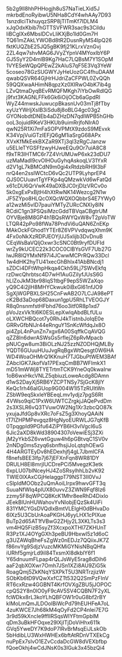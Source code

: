 5b2g9lI8hhPHHogjh8uS7NaTieLXid5J
mkrbdEnoRyibwU5NHa8CdY4whAAy7D93
1snzdlciTkhuyqzSRP8jTlTmKf7lDLM4
xJqOdxKbib7hGTTSVFWR3sac9s3Cildu
liBCglXx6MbslDCvLIiKXjBo1ld0Gm7H
TQ61mZAkLYWOBd8tR2DusnRyMS4IpQ26
fktKUQZbE25JQ5gBK9fj21KLrxVznGvj
2ZL4qw7shvMAG6JVyZYpnV4MYoxIbY6P
GJ5SyY2D4mlB9Kg7HaC7LQBsM7Y1SOpM
1VYESeWQpQPEwZ2kAluS7qF5E3Vq3YeW
5coseo78GzSUGWYJyHeUozGC4fhuDAAM
qwabQSVR64GjHrHJdriZaCFPWL0ZvQQh
59QQXwaAHimN8qpzXz0XIRwO4bK7ib4g
LZvQtmaDyqBEvRMQFMKgh7iYbOwRdlQG
j9fxt3KAGNLFFk6Gk6iOijOCb6aGpdRI
WyZ44mwskJuwucpBkasnUv03mTj8fTby
xyUzYWrljXsIB3iSdu8j8oBLG4gc03g2
GYONobdtDNEb4aDZHzDN7qdlWPB5hGHb
ooL3ojuidRKeV3HKUb9uimRrjfoNIrA0
qwN25R1Xi7mFaSOPVPMtX9zdoS9MEvxk
K34VpjVuiGTzIEFjQ6gM1iaSrgG68APx
XVxKfMkEekBXZaR9XTj3ql3zRgCJanzw
u5ELIeTYGSFfzwyHJweEQu9Or7uiA8C8
f9xTR3lHTMC6r7Z4VrUMUwP6xk23dDU7
uzMaMadl9cvOlHOuGyhqAskoqLV31YxR
d2V1gL7kBMCdN9m0gi4xRtdzbRH9l3bF
nrQ4en2ssIWCtcD6vQc2UTP9LyhprEP4
QJS0CUuavtTgYFKp4qQMzwkVd6wFatQd
x61cDU6QrVwK49aDXBJC0rjDlzVRCv0o
5k0xgExPxBjtH4hXtRwNK14Wezcg2N1w
JF5ZYpo8HLQcOXQcWQXOQbbrS4E7YWy0
a12wzMi5vID7pauiYMTyZURcCNXIy8IN
RCdiC1gn3PSQsiMzcGddTBVqaCBgtrUM
OYVBje8M8GP4h1BQsRWYQxW8vT2pVoTW
LTQR42pPo98fWa78PndVi6uQAN6ZnEKp
MAkOckFGhod1YTEr8Z6VPVvdqwqXhm9K
4Fx0oNkXzRDPJEOYjUJ5xlijb3DvDnuB
CEqWsBaVQIjOxwr3cSNC0Bt9ryfDUFId
wrZy9kUCEC22k3COC0ClBYsGVF7Ub27G
IwJR8IQYMxNf97i4JCwwMCPrRQw33Dcl
1w4dHK2hyTU41xecGhBhIx41AbBNcdj1
sZDCi4DFtWhpHkqa4Ckh59Lj7SWvEkfq
rzDwcQhrbtsc4D7wH1AuGZiIyfJUsS6G
hLlZoJkM3br98IqS1tbgF9epS5WZaXqo
yQ9C4i2jlH8MHYCkwuk0iBxGl61nfJO9
SgXjWGPBXLSH25CnFwAB2O7LCJA98ePT
cK2Bd3aDop68Daxun1gpU5RhLTVEOGJY
R8q0nsnmfstHFbhd76oo3itf0R8p1xd7
pVoJzxVk1ti6K0ESLepXwlqAbdBLfULu
oLXWCHBQcot7y0RhJ4kTistnbJoIqE0e
GRRvGfbNlJr44eRnguY1SnKcWfdqJx8O
pi4ZpL4nPunZn7xgx6A00SqffkCqAVQG
qZZ8ln6dwrASWsGs5rfIejZ6pRvMpacb
pNUCgw8um3BiOLzNJ25zzNZODHQjMLBy
YQDT6GUuuHUuJvgRqBgxWtQesgt0W6HA
WD4WoaOHMrQ1KKnuH7TJGbuPtWEM3BAf
ZAbcIGK7JkofVa17PExqCmBB7WFImkX1
mD51mWWj8TYETrtmTCK9YneOq0kwaIrw
1oB6wxHkcVNLZ5qbiuzLoweAcdg8DAmn
d1wS2DayXj5RB6YZCPTNSy7SjGcK8jlY
KeQc1rh46aIGUop9G004W1l5TzRUItWn
ZSbW9eqSkxIeYBEeqLmv1ydjz7pgS6Rt
4VWso9qiC1PxW6UWTCZrgkjJAQePvdDm
2s3XSLR6vQ3TVuwOW2Ng1Xr3zbcQO87k
yxujaJfdGp8vXRc7oFsZ5g3XhoyQAAiN
tT7IZHPMPevgqz8HgNyoEURWLJG7qKfB
0TpqgpId9PGfu64ZiPYB6H3vlVgcI6uS
6Jic2aXD8kWd38904307oVewiESj3ZXi
jM2yYkbSZ6vwtGguw4h6pGBtvqC1SV0v
2nNDg0ms5zyq6sbnfhsjiJoLqtqhOEwG
4H4ARGTEyDv8hEDexhjfj4gL7JbmlCFA
f8nefsBEE3lfp7j67jEFXnFqn8WR81DY
DRULH8El8mrjIUCDrePCi5MvegzK3etk
6xpLU07bINceyHJ4ZoSRsylhhLb2vK92
TWlE0IXAxCGjHelaggpT79NST3II0VvJ
cSlpIdMOObz2uQmAoiLIrpx9hwvGFT3q
SuuaNfWIq4plUX80uvvZ3ZWN9Fqf8Iz6
zzmy5F8qWPCQ8KcK1Mhr8eeRhD4Dixlo
JEekBlUnHUWahovYvNlobjEQzSk4UiFi
831YMCYGsDVQdlxBmtVLEIgH0dBHvaDo
6IXz5U3CbUrAoaPKGHJ6yyLHX1cPlXue
BuTp2d65AT1fVBwG2ZHjy2L3XKLTs3s3
vm4HQ5FizB5syZf3XcxpoXTHl7ZKHUnT
R3Pz1XJ4OYgGXh3peBU9HbxwI5z1d6oC
g3UZAWqBheFsZgWz0nEDJz7QQiixJK7Z
f86nvYg9SdjzVuzcMKMiGYNisNBqQHfa
iURhf5gmjrLd9iI84TxsmXl8dkblY6f1
Y65dnuumFLpap4rQLJsWyE5rag8dDih6
aaF2qbXOXwr7Omh7JSn1XZi8AU9ZiG5k
RoagQmj5ZkKNqYSXPkT5U3NRTrzjizWr
SObKb6tD9VQwXxfCZTt532Q2SmPzFInV
RT6cxRzw4GGBNT4KrfOVXgZBU5jJOPOC
cpQS2Y8n0lO0yF9cAV5SV4CQBN7F2yXL
fcWDkx8rL3koYLhQBFOW1r0uG8bf2rBY
kIMoLmQmJLDOolBiWcPd79hEUHFeA7oL
4zuKWCE7Jh68kM4qOyFd2CP4nlei7E7G
3r9d59kXncIe9fflIRSqsWIYFtmGpblM
qDm3uBkHFOqxe29lXjITjDoViHhx611k
GVq5YweDY7K9doP7lRvBrMsqEiJLskOb
5bHdibLU3WxHWHEx6bftAtRDnVTXEkCg
nuPpEx7sIvO1EZvCcdaDcGW8dVEXbfbp
fQoeOkhj4wCdJNsK0s3lGuk3x45bzQi4

